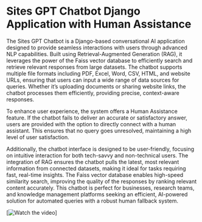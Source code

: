 # Sites GPT Chatbot Django Application with Human Assistance

The Sites GPT Chatbot is a Django-based conversational AI application designed to provide seamless interactions with users through advanced NLP capabilities. Built using Retrieval-Augmented Generation (RAG), it leverages the power of the Faiss vector database to efficiently search and retrieve relevant responses from large datasets. The chatbot supports multiple file formats including PDF, Excel, Word, CSV, HTML, and website URLs, ensuring that users can input a wide range of data sources for queries. Whether it’s uploading documents or sharing website links, the chatbot processes them efficiently, providing precise, context-aware responses. <br>

To enhance user experience, the system offers a Human Assistance feature. If the chatbot fails to deliver an accurate or satisfactory answer, users are provided with the option to directly connect with a human assistant. This ensures that no query goes unresolved, maintaining a high level of user satisfaction. <br>

Additionally, the chatbot interface is designed to be user-friendly, focusing on intuitive interaction for both tech-savvy and non-technical users. The integration of RAG ensures the chatbot pulls the latest, most relevant information from connected datasets, making it ideal for tasks requiring fast, real-time insights. The Faiss vector database enables high-speed similarity search, improving the quality of the responses by ranking relevant content accurately. This chatbot is perfect for businesses, research teams, and knowledge management platforms seeking an efficient, AI-powered solution for automated queries with a robust human fallback system. <br>

[![Watch the video](https://drive.google.com/file/d/1-LZ7UELYQtmnRF8u3AIUTL6r6ys_HkST/view?usp=sharing)]
